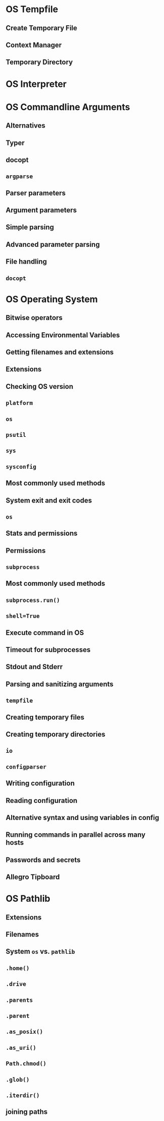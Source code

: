 

OS Tempfile
===========

Create Temporary File
---------------------

Context Manager
---------------

Temporary Directory
-------------------




OS Interpreter
==============




OS Commandline Arguments
========================

Alternatives
------------

Typer
-----

docopt
------

``argparse``
------------

Parser parameters
-----------------

Argument parameters
-------------------

Simple parsing
--------------

Advanced parameter parsing
--------------------------

File handling
-------------

``docopt``
----------




OS Operating System
===================

Bitwise operators
-----------------

Accessing Environmental Variables
---------------------------------

Getting filenames and extensions
--------------------------------

Extensions
----------

Checking OS version
-------------------

``platform``
------------

``os``
------

``psutil``
----------

``sys``
-------

``sysconfig``
-------------

Most commonly used methods
--------------------------

System exit and exit codes
--------------------------

``os``
------

Stats and permissions
---------------------

Permissions
-----------

``subprocess``
--------------

Most commonly used methods
--------------------------

``subprocess.run()``
--------------------

``shell=True``
--------------

Execute command in OS
---------------------

Timeout for subprocesses
------------------------

Stdout and Stderr
-----------------

Parsing and sanitizing arguments
--------------------------------

``tempfile``
------------

Creating temporary files
------------------------

Creating temporary directories
------------------------------

``io``
------

``configparser``
----------------

Writing configuration
---------------------

Reading configuration
---------------------

Alternative syntax and using variables in config
------------------------------------------------

Running commands in parallel across many hosts
----------------------------------------------

Passwords and secrets
---------------------

Allegro Tipboard
----------------




OS Pathlib
==========

Extensions
----------

Filenames
---------

System ``os`` vs. ``pathlib``
-----------------------------

``.home()``
-----------

``.drive``
----------

``.parents``
------------

``.parent``
-----------

``.as_posix()``
---------------

``.as_uri()``
-------------

``Path.chmod()``
----------------

``.glob()``
-----------

``.iterdir()``
--------------

joining paths
-------------


